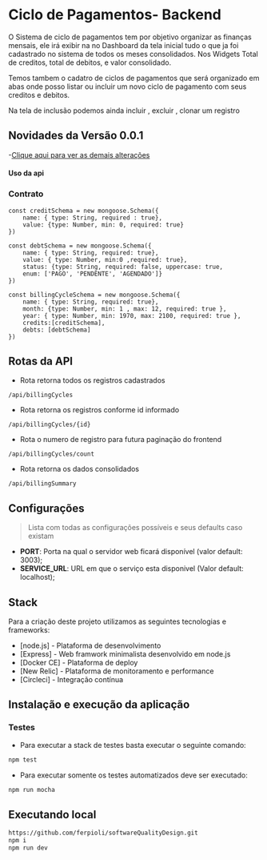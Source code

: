 # Ciclo de Pagamentos- Backend

O Sistema de ciclo de pagamentos tem por objetivo organizar as finanças mensais, ele irá exibir na no Dashboard da tela inicial tudo o que ja foi cadastrado no sistema de todos os meses consolidados. Nos Widgets Total de creditos, total de debitos, e valor consolidado.

Temos tambem o cadatro de ciclos de pagamentos que será organizado em abas onde posso listar ou incluir um novo ciclo de pagamento com seus creditos e debitos.

Na tela de inclusão podemos ainda incluir , excluir , clonar um registro


## Novidades da Versão 0.0.1

-[Clique aqui para ver as demais alterações](CHANGELOG.md)



#### Uso da api

### Contrato

```
const creditSchema = new mongoose.Schema({
    name: { type: String, required : true},
    value: {type: Number, min: 0, required: true}
})

const debtSchema = new mongoose.Schema({
    name: { type: String, required: true},
    value: { type: Number, min:0 ,required: true},
    status: {type: String, required: false, uppercase: true,
    enum: ['PAGO', 'PENDENTE', 'AGENDADO']}
})

const billingCycleSchema = new mongoose.Schema({
    name: { type: String, required: true},
    month: {type: Number, min: 1 , max: 12, required: true },
    year: { type: Number, min: 1970, max: 2100, required: true },
    credits:[creditSchema],
    debts: [debtSchema]
})

```
## Rotas da API

- Rota retorna todos os registros cadastrados
```
/api/billingCycles
```

- Rota retorna os registros conforme id informado
```
/api/billingCycles/{id}
```
- Rota o numero de registro para futura paginação do frontend
```
/api/billingCycles/count
```
- Rota retorna os dados consolidados
```
/api/billingSummary
```


## Configurações

> Lista com todas as configurações possíveis e seus defaults caso existam

- **PORT**: Porta na qual o servidor web ficará disponível (valor default: 3003);
- **SERVICE_URL**: URL em que o serviço esta disponivel (Valor default: localhost);


## Stack

Para a criação deste projeto utilizamos as seguintes tecnologias e frameworks:

- [node.js] - Plataforma de desenvolvimento
- [Express] - Web framwork minimalista desenvolvido em node.js
- [Docker CE] - Plataforma de deploy
- [New Relic] - Plataforma de monitoramento e performance
- [Circleci] - Integração contínua

## Instalação e execução da aplicação

### Testes
- Para executar a stack de testes basta executar o seguinte comando:
```sh
npm test
```

- Para executar somente os testes automatizados deve ser executado:
```sh
npm run mocha
```

## Executando local

```sh
https://github.com/ferpioli/softwareQualityDesign.git
npm i
npm run dev
```
